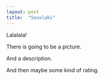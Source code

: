 ```yaml
---
layout: post
title:  "Souvlaki"
---
```


Lalalala!

There is going to be a picture.

And a description.

And then maybe some kind of rating.
